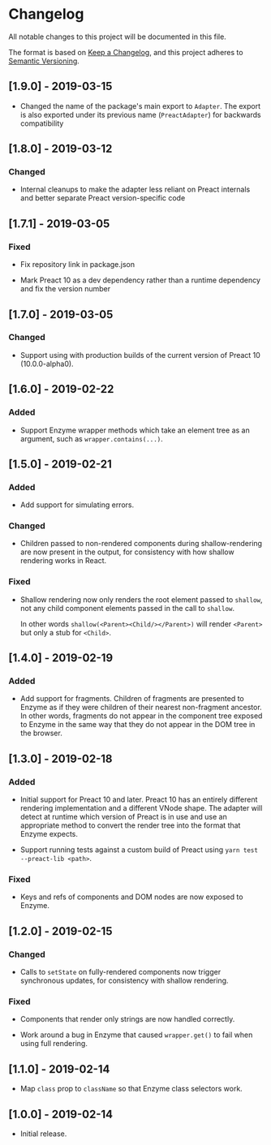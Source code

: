 # Changelog

All notable changes to this project will be documented in this file.

The format is based on [Keep a Changelog](https://keepachangelog.com/en/1.0.0/),
and this project adheres to [Semantic Versioning](https://semver.org/spec/v2.0.0.html).

## [1.9.0] - 2019-03-15

- Changed the name of the package's main export to `Adapter`. The export is
  also exported under its previous name (`PreactAdapter`) for backwards
  compatibility

## [1.8.0] - 2019-03-12

### Changed

- Internal cleanups to make the adapter less reliant on Preact internals and
  better separate Preact version-specific code

## [1.7.1] - 2019-03-05

### Fixed

- Fix repository link in package.json

- Mark Preact 10 as a dev dependency rather than a runtime dependency and fix
  the version number

## [1.7.0] - 2019-03-05

### Changed

- Support using with production builds of the current version of Preact 10
  (10.0.0-alpha0).

## [1.6.0] - 2019-02-22

### Added

- Support Enzyme wrapper methods which take an element tree as an argument,
  such as `wrapper.contains(...)`.

## [1.5.0] - 2019-02-21

### Added

- Add support for simulating errors.

### Changed

- Children passed to non-rendered components during shallow-rendering are now
  present in the output, for consistency with how shallow rendering works in
  React.

### Fixed

- Shallow rendering now only renders the root element passed to `shallow`,
  not any child component elements passed in the call to `shallow`.

  In other words `shallow(<Parent><Child/></Parent>)` will render `<Parent>`
  but only a stub for `<Child>`.

## [1.4.0] - 2019-02-19

### Added

- Add support for fragments. Children of fragments are presented to Enzyme as
  if they were children of their nearest non-fragment ancestor. In other words,
  fragments do not appear in the component tree exposed to Enzyme in the same
  way that they do not appear in the DOM tree in the browser.

## [1.3.0] - 2019-02-18

### Added

- Initial support for Preact 10 and later. Preact 10 has an entirely different
  rendering implementation and a different VNode shape. The adapter will detect
  at runtime which version of Preact is in use and use an appropriate method to
  convert the render tree into the format that Enzyme expects.

- Support running tests against a custom build of Preact using
  `yarn test --preact-lib <path>`.

### Fixed

- Keys and refs of components and DOM nodes are now exposed to Enzyme.

## [1.2.0] - 2019-02-15

### Changed

- Calls to `setState` on fully-rendered components now trigger synchronous
  updates, for consistency with shallow rendering.

### Fixed

- Components that render only strings are now handled correctly.

- Work around a bug in Enzyme that caused `wrapper.get()` to fail when using
  full rendering.

## [1.1.0] - 2019-02-14

- Map `class` prop to `className` so that Enzyme class selectors work.

## [1.0.0] - 2019-02-14

- Initial release.
